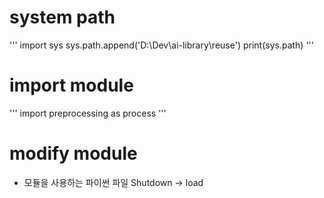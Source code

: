# system path
'''
import sys
sys.path.append('D:\\Dev\\ai-library\\reuse')
print(sys.path)
'''
# import module
'''
import preprocessing as process
'''
# modify module
* 모듈을 사용하는 파이썬 파일 Shutdown -> load
